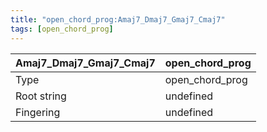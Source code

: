 ```yaml
---
title: "open_chord_prog:Amaj7_Dmaj7_Gmaj7_Cmaj7"
tags: [open_chord_prog]
---
```


|Amaj7_Dmaj7_Gmaj7_Cmaj7|open_chord_prog|
|---|---|
|Type|open_chord_prog|
|Root string|undefined|
|Fingering|undefined|

